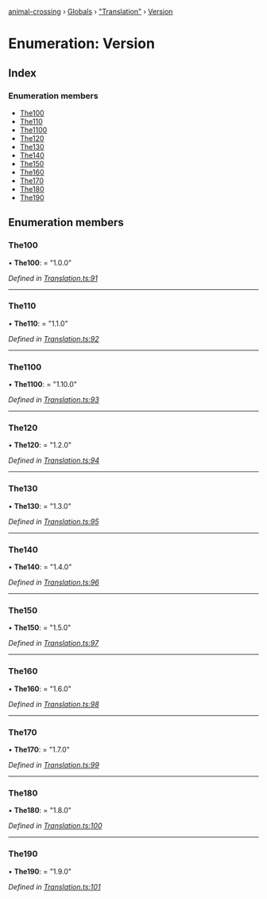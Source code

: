 [animal-crossing](../README.md) › [Globals](../globals.md) › ["Translation"](../modules/_translation_.md) › [Version](_translation_.version.md)

# Enumeration: Version

## Index

### Enumeration members

* [The100](_translation_.version.md#the100)
* [The110](_translation_.version.md#the110)
* [The1100](_translation_.version.md#the1100)
* [The120](_translation_.version.md#the120)
* [The130](_translation_.version.md#the130)
* [The140](_translation_.version.md#the140)
* [The150](_translation_.version.md#the150)
* [The160](_translation_.version.md#the160)
* [The170](_translation_.version.md#the170)
* [The180](_translation_.version.md#the180)
* [The190](_translation_.version.md#the190)

## Enumeration members

###  The100

• **The100**: = "1.0.0"

*Defined in [Translation.ts:91](https://github.com/Norviah/animal-crossing/blob/267b9fa/module/types/Translation.ts#L91)*

___

###  The110

• **The110**: = "1.1.0"

*Defined in [Translation.ts:92](https://github.com/Norviah/animal-crossing/blob/267b9fa/module/types/Translation.ts#L92)*

___

###  The1100

• **The1100**: = "1.10.0"

*Defined in [Translation.ts:93](https://github.com/Norviah/animal-crossing/blob/267b9fa/module/types/Translation.ts#L93)*

___

###  The120

• **The120**: = "1.2.0"

*Defined in [Translation.ts:94](https://github.com/Norviah/animal-crossing/blob/267b9fa/module/types/Translation.ts#L94)*

___

###  The130

• **The130**: = "1.3.0"

*Defined in [Translation.ts:95](https://github.com/Norviah/animal-crossing/blob/267b9fa/module/types/Translation.ts#L95)*

___

###  The140

• **The140**: = "1.4.0"

*Defined in [Translation.ts:96](https://github.com/Norviah/animal-crossing/blob/267b9fa/module/types/Translation.ts#L96)*

___

###  The150

• **The150**: = "1.5.0"

*Defined in [Translation.ts:97](https://github.com/Norviah/animal-crossing/blob/267b9fa/module/types/Translation.ts#L97)*

___

###  The160

• **The160**: = "1.6.0"

*Defined in [Translation.ts:98](https://github.com/Norviah/animal-crossing/blob/267b9fa/module/types/Translation.ts#L98)*

___

###  The170

• **The170**: = "1.7.0"

*Defined in [Translation.ts:99](https://github.com/Norviah/animal-crossing/blob/267b9fa/module/types/Translation.ts#L99)*

___

###  The180

• **The180**: = "1.8.0"

*Defined in [Translation.ts:100](https://github.com/Norviah/animal-crossing/blob/267b9fa/module/types/Translation.ts#L100)*

___

###  The190

• **The190**: = "1.9.0"

*Defined in [Translation.ts:101](https://github.com/Norviah/animal-crossing/blob/267b9fa/module/types/Translation.ts#L101)*
